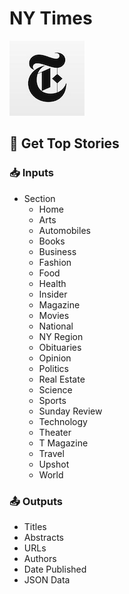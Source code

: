 # NY Times

![Pull articles from the NY Times.](../../.gitbook/assets/ny_times.png)

## 📰 Get Top Stories

### 📥 Inputs

* Section
  * Home
  * Arts
  * Automobiles
  * Books
  * Business
  * Fashion
  * Food
  * Health
  * Insider
  * Magazine
  * Movies
  * National
  * NY Region
  * Obituaries
  * Opinion
  * Politics
  * Real Estate
  * Science
  * Sports
  * Sunday Review
  * Technology
  * Theater
  * T Magazine
  * Travel
  * Upshot
  * World

### 📤 Outputs

* Titles
* Abstracts
* URLs
* Authors
* Date Published
* JSON Data

